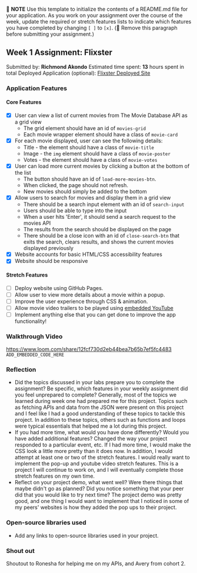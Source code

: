 :memo: **NOTE** Use this template to initialize the contents of a README.md file for your application. As you work on your assignment over the course of the week, update the required or stretch features lists to indicate which features you have completed by changing `[ ]` to `[x]`. (:no_entry_sign: Remove this paragraph before submitting your assignment.)
## Week 1 Assignment: Flixster
Submitted by: **Richmond Akondo**
Estimated time spent: **13** hours spent in total
Deployed Application (optional): [Flixster Deployed Site](ADD_LINK_HERE)
### Application Features
#### Core Features
- [X] User can view a list of current movies from The Movie Database API as a grid view
  - The grid element should have an id of `movies-grid`
  - Each movie wrapper element should have a class of `movie-card`
- [X] For each movie displayed, user can see the following details:
  - Title - the element should have a class of `movie-title`
  - Image - the `img` element should have a class of `movie-poster`
  - Votes - the element should have a class of `movie-votes`
- [X] User can load more current movies by clicking a button at the bottom of the list
  - The button should have an id of `load-more-movies-btn`.
  - When clicked, the page should not refresh.
  - New movies should simply be added to the bottom
- [X] Allow users to search for movies and display them in a grid view
  - There should be a search input element with an id of `search-input`
  - Users should be able to type into the input
  - When a user hits 'Enter', it should send a search request to the movies API
  - The results from the search should be displayed on the page
  - There should be a close icon with an id of `close-search-btn` that exits the search, clears results, and shows the current movies displayed previously
- [X] Website accounts for basic HTML/CSS accessibility features
- [X] Website should be responsive
#### Stretch Features
- [ ] Deploy website using GitHub Pages.
- [ ] Allow user to view more details about a movie within a popup.
- [ ] Improve the user experience through CSS & animation.
- [ ] Allow movie video trailers to be played using [embedded YouTube](https://support.google.com/youtube/answer/171780?hl=en)
- [ ] Implement anything else that you can get done to improve the app functionality!
### Walkthrough Video
https://www.loom.com/share/12fcf730d2eb44bea7b65b7ef5fc4483
`ADD_EMBEDDED_CODE_HERE`
### Reflection
- Did the topics discussed in your labs prepare you to complete the assignment? Be specific, which features in your weekly assignment did you feel unprepared to complete?
Generally, most of the topics we learned during week one had prepared me for this project. Topics such as fetching APIs and data from the JSON were present on this project and I feel like I had a good understanding of these topics to tackle this project. In addition to these topics, others such as functions and loops were typical essentials that helped me a lot during this project.
- If you had more time, what would you have done differently? Would you have added additional features? Changed the way your project responded to a particular event, etc.
If I had more time, I would make the CSS look a little more pretty than it does now. In addition, I would attempt at least one or two of the stretch features. I would really want to implement the pop-up and youtube video stretch features. This is a project I will continue to work on, and I will eventually complete those stretch features on my own time.
- Reflect on your project demo, what went well? Were there things that maybe didn't go as planned? Did you notice something that your peer did that you would like to try next time?
The project demo was pretty good, and one thing I would want to implement that I noticed in some of my peers' websites is how they added the pop ups to their project.
### Open-source libraries used
- Add any links to open-source libraries used in your project.
### Shout out
Shoutout to Ronesha for helping me on my APIs, and Avery from cohort 2.
